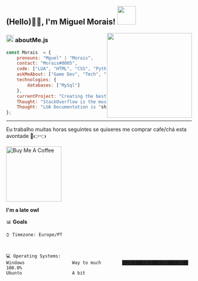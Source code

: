 
<h2> (Hello)🙏🏻, I'm Miguel Morais! <img src="https://media.giphy.com/media/12oufCB0MyZ1Go/giphy.gif" width="50"></h2>
<img align='right' src="https://media.giphy.com/media/M9gbBd9nbDrOTu1Mqx/giphy.gif" width="230">


###  <img src="https://media.giphy.com/media/ln7z2eWriiQAllfVcn/giphy.gif" height="20"> **aboutMe.js**

```javascript
const Morais  = {
    pronouns: "Mguel" | "Morais",
    contact: "Morais#0005",
    code: ["LUA", "HTML", "CSS", "Python(), MySQL"],
    askMeAbout: ["Game Dev", "Tech", "Gaming"],
    technologies: {
        databases: ["MySql"]
    },
    currentProject: "Creating the best KOTH-Framework with my man Tazio!",
    Thought: "StackOverflow is the most toxic forum.",
    Thought: "LUA Documentation is "shit"
};
```

---

  Eu trabalho muitas horas seguintes se quiseres me comprar cafe/chá esta avontade 🥺👉👈

<a  href="https://www.paypal.com/paypalme/discordjordann"  target="_blank"><img  src="https://cdn.buymeacoffee.com/buttons/v2/default-red.png"  alt="Buy Me A Coffee"  width="150" ></a>


<!--START_SECTION:waka-->
**I'm a late owl** 


📊 **Goals** 

```text
⌚︎ Timezone: Europe/PT



💻 Operating Systems: 
Windows                  Way to much        █████████████████████████   100.0%
Ubunto                   A bit              

```


<!--END_SECTION:waka-->


